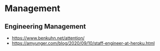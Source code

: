 # Management

## Engineering Management

- https://www.benkuhn.net/attention/
- https://amyunger.com/blog/2020/09/10/staff-engineer-at-heroku.html

